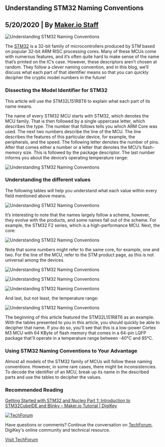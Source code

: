 ## Understanding STM32 Naming Conventions

## 5/20/2020 | By [Maker.io Staff](https://www.digikey.com/en/maker/profiles/aeb8ce012a0e494a97c054c40c8b3f1e)

![Understanding STM32 Naming Conventions](https://www.digikey.com/-/media/MakerIO/Images/blogs/2020/Understanding%20STM32%20Naming%20Conventions/Understanding-STM32-Naming-Conventions.jpg?la=en-US&ts=638cd51f-e2bd-4a16-b2d0-97db568cb2a0 "Understanding STM32 Naming Conventions")

The
[STM32](https://www.digikey.com/en/products/filter/embedded-microcontrollers/685?s=N4IgTCBcDaIKIFsBGBTAJm9ACAtFgsgJYDGATgPbHkB2ALhQDYMqkDOIANCAMoAq%2BAZjAAZAAwgAugF8gA)
is a 32-bit family of microcontrollers produced by STM based on popular 32-bit
ARM RISC processing cores. Many of these MCUs come with numerous features, and
it’s often quite hard to make sense of the name that’s printed on the IC’s case.
However, these descriptors aren’t chosen at random. They follow a clever naming
convention, and in this blog, we’ll discuss what each part of that identifier
means so that you can quickly decipher the cryptic model numbers in the future!

### Dissecting the Model Identifier for STM32

This article will use the STM32L151R8T6 to explain what each part of its name
means.

The name of every STM32 MCU starts with STM32, which denotes the MCU family.
That is then followed by a single uppercase letter, which describes the type.
The number that follows tells you which ARM Core was used. The next two numbers
describe the line of the MCU. The line describes the features of this particular
device, for example, the peripherals, and the speed. The following letter
denotes the number of pins. After that comes either a number or a letter that
denotes the MCU’s flash-memory size. This is followed by the package descriptor.
The last number informs you about the device’s operating temperature range:

![Understanding STM32 Naming Conventions](https://www.digikey.com/-/media/MakerIO/Images/blogs/2020/Understanding%20STM32%20Naming%20Conventions/model_A.jpg?la=en&ts=ade1a469-05fb-4495-ab91-5f99f81ad324 "Understanding STM32 Naming Conventions")

### Understanding the different values

The following tables will help you understand what each value within every field
mentioned above means.

![Understanding STM32 Naming Conventions](https://www.digikey.com/-/media/MakerIO/Images/blogs/2020/Understanding%20STM32%20Naming%20Conventions/Table_1.jpg?la=en&ts=a261c593-8694-49ce-9c75-0203b511b4b3 "Understanding STM32 Naming Conventions")

It’s interesting to note that the names largely follow a scheme, however, they
evolve with the products, and some names fall out of the scheme. For example,
the STM32 F2 series, which is a high-performance MCU. Next, the core:

![Understanding STM32 Naming Conventions](https://www.digikey.com/-/media/MakerIO/Images/blogs/2020/Understanding%20STM32%20Naming%20Conventions/Table_2.jpg?la=en&ts=cc625d6c-d4ba-4398-8e27-12c843a468f4 "Understanding STM32 Naming Conventions")

Note that some numbers might refer to the same core, for example, one and two.
For the line of the MCU, refer to the STM product page, as this is not universal
among the devices.

![Understanding STM32 Naming Conventions](https://www.digikey.com/-/media/MakerIO/Images/blogs/2020/Understanding%20STM32%20Naming%20Conventions/Table_3.jpg?la=en&ts=75dd5f39-9d54-44c6-b4bf-d0b5c25d7f9e "Understanding STM32 Naming Conventions")

![Understanding STM32 Naming Conventions](https://www.digikey.com/-/media/MakerIO/Images/blogs/2020/Understanding%20STM32%20Naming%20Conventions/Table_4.jpg?la=en&ts=900b3625-e38e-4a29-8c2e-1cf696fc9316 "Understanding STM32 Naming Conventions")

![Understanding STM32 Naming Conventions](https://www.digikey.com/-/media/MakerIO/Images/blogs/2020/Understanding%20STM32%20Naming%20Conventions/Table_5.jpg?la=en&ts=60d5382b-8a3a-4832-a2d4-aa1d012fe7c8 "Understanding STM32 Naming Conventions")

And last, but not least, the temperature range:

![Understanding STM32 Naming Conventions](https://www.digikey.com/-/media/MakerIO/Images/blogs/2020/Understanding%20STM32%20Naming%20Conventions/Table_6.jpg?la=en&ts=d44f1a2f-1990-48e8-9a63-063bf9d24821 "Understanding STM32 Naming Conventions")

The beginning of this article featured the STM32L151R8T6 as an example. With the
tables presented to you in this article, you should quickly be able to decipher
that name. If you do so, you'll see that this is a low-power Cortex M3 MCU with
64 KByte of flash memory that comes in a 64-pin LQFP package that'll operate in
a temperature range between -40°C and 85°C.

### Using STM32 Naming Conventions to Your Advantage

Almost all models of the STM32 family of MCUs will follow these naming
conventions. However, in some rare cases, there might be inconsistencies. To
decode the identifier of an MCU, break up its name in the described parts and
use the tables to decipher the values.

### Recommended Reading

[Getting Started with STM32 and Nucleo Part 1: Introduction to STM32CubeIDE and Blinky – Maker.io Tutorial | DigiKey](https://www.digikey.com/en/videos/s/stmicroelectronics/getting-started-with-stm32-and-nucleo-part-1-introduction-to-stm32cubeide-and-blinky--makerio-tutori)

[![TechForum](https://www.digikey.com/-/media/Images/Footer/TechForum2.png?la=en&ts=9efa75a7-28fd-48d1-bcf2-3300f3edfa4e)](https://forum.digikey.com/)

Have questions or comments? Continue the conversation on
[TechForum](https://forum.digikey.com/), DigiKey's online community and
technical resource.

[Visit TechForum](https://forum.digikey.com/)
